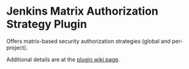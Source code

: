 Jenkins Matrix Authorization Strategy Plugin
============================================

Offers matrix-based security authorization strategies (global and per-project).

Additional details are at the [plugin wiki page](https://wiki.jenkins-ci.org/display/JENKINS/Matrix+Authorization+Strategy+Plugin).
